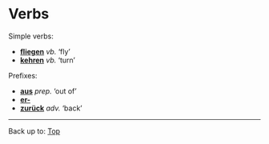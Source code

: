 # Verbs

Simple verbs:
- **[fliegen](f/fl/fliegen.md)** *vb.* ‘fly’
- **[kehren](k/ke/kehren.md)** *vb.* ‘turn’

Prefixes:
- **[aus](../prepositions/aus.md)** *prep.* ‘out of’
- **[er-](prefixes/er_.md)**
- **[zurück](../adverbs/z/zu/zurueck.md)** *adv.* ‘back’

----

Back up to: [Top](../index.md)
